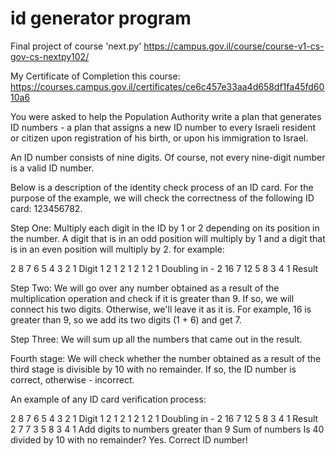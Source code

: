# id generator program

Final project of course 'next.py'
https://campus.gov.il/course/course-v1-cs-gov-cs-nextpy102/

My Certificate of Completion this course:
https://courses.campus.gov.il/certificates/ce6c457e33aa4d658df1fa45fd6010a6

You were asked to help the Population Authority write a plan that generates ID numbers - a plan that assigns a new ID number to every Israeli resident or citizen upon registration of his birth, or upon his immigration to Israel.

An ID number consists of nine digits. Of course, not every nine-digit number is a valid ID number.

Below is a description of the identity check process of an ID card. For the purpose of the example, we will check the correctness of the following ID card: 123456782.

Step One: Multiply each digit in the ID by 1 or 2 depending on its position in the number. A digit that is in an odd position will multiply by 1 and a digit that is in an even position will multiply by 2. for example:

2 8 7 6 5 4 3 2 1 Digit
1 2 1 2 1 2 1 2 1 Doubling in -
2 16 7 12 5 8 3 4 1 Result

Step Two: We will go over any number obtained as a result of the multiplication operation and check if it is greater than 9. If so, we will connect his two digits. Otherwise, we'll leave it as it is. For example, 16 is greater than 9, so we add its two digits (1 + 6) and get 7.

Step Three: We will sum up all the numbers that came out in the result.

Fourth stage: We will check whether the number obtained as a result of the third stage is divisible by 10 with no remainder. If so, the ID number is correct, otherwise - incorrect.

An example of any ID card verification process:

2 8 7 6 5 4 3 2 1 Digit
1 2 1 2 1 2 1 2 1 Doubling in -
2 16 7 12 5 8 3 4 1 Result
2 7 7 3 5 8 3 4 1 Add digits to numbers greater than 9
Sum of numbers
Is 40 divided by 10 with no remainder? Yes. Correct ID number!
